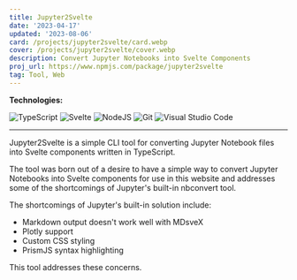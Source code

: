```yaml
---
title: Jupyter2Svelte
date: '2023-04-17'
updated: '2023-08-06'
card: /projects/jupyter2svelte/card.webp
cover: /projects/jupyter2svelte/cover.webp
description: Convert Jupyter Notebooks into Svelte Components
proj_url: https://www.npmjs.com/package/jupyter2svelte
tag: Tool, Web
---
```


<script>
    import Anchor from '$lib/components/markdown/Anchor.svelte';
</script>

**Technologies:**

![TypeScript](https://img.shields.io/badge/typescript-%23007ACC.svg?style=for-the-badge&logo=typescript&logoColor=white)
![Svelte](https://img.shields.io/badge/svelte-%23f1413d.svg?style=for-the-badge&logo=svelte&logoColor=white)
![NodeJS](https://img.shields.io/badge/node.js-6DA55F?style=for-the-badge&logo=node.js&logoColor=white)
![Git](https://img.shields.io/badge/git-%23F05033.svg?style=for-the-badge&logo=git&logoColor=white)
![Visual Studio Code](https://img.shields.io/badge/Visual%20Studio%20Code-0078d7.svg?style=for-the-badge&logo=visual-studio-code&logoColor=white)

---

Jupyter2Svelte is a simple CLI tool for converting Jupyter Notebook files into
Svelte components written in TypeScript.

The tool was born out of a desire to have a simple way to convert Jupyter
Notebooks into Svelte components for use in this website and addresses some of
the shortcomings of Jupyter's built-in <Anchor href="https://github.com/jupyter/nbconvert">nbconvert</Anchor> tool.

The shortcomings of Jupyter's built-in solution include:

- Markdown output doesn't work well with <Anchor href="https://mdsvex.com/">MDsveX</Anchor>
- <Anchor href="https://plotly.com/python/">Plotly</Anchor> support
- Custom CSS styling
- <Anchor href="https://prismjs.com">PrismJS</Anchor> syntax highlighting

This tool addresses these concerns.
